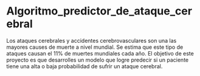 # Algoritmo_predictor_de_ataque_cerebral
Los ataques cerebrales y accidentes cerebrovasculares son una las mayores causes de muerte a nivel mundial. Se estima que este tipo de ataques causan el 11% de muertes mundiales cada año. El objetivo de este proyecto es que desarrolles un modelo que logre predecir si un paciente tiene una alta o baja probabilidad de sufrir un ataque cerebral.
